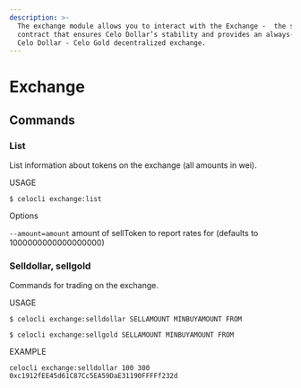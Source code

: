 ```yaml
---
description: >-
  The exchange module allows you to interact with the Exchange -  the smart
  contract that ensures Celo Dollar’s stability and provides an always-liquid
  Celo Dollar - Celo Gold decentralized exchange.
---
```


# Exchange

## Commands

### List

List information about tokens on the exchange \(all amounts in wei\).

USAGE

`$ celocli exchange:list`

Options

`--amount=amount` amount of sellToken to report rates for \(defaults to 1000000000000000000\)

### Selldollar, sellgold

Commands for trading on the exchange.

USAGE

`$ celocli exchange:selldollar SELLAMOUNT MINBUYAMOUNT FROM`

`$ celocli exchange:sellgold SELLAMOUNT MINBUYAMOUNT FROM`

EXAMPLE

`celocli exchange:selldollar 100 300 0xc1912fEE45d61C87Cc5EA59DaE31190FFFFf232d`
